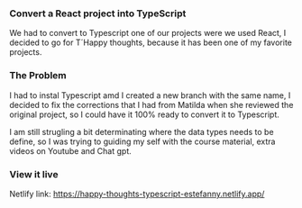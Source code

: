 
### Convert a React project into TypeScript
We had to convert to Typescript one of our projects were we used React, I decided to go for T´Happy thoughts, because it has been one of my favorite projects.


### The Problem

I had to instal Typescript amd I created a new branch with the same name, I decided to fix the corrections that I had from Matilda when she reviewed the original project, so I could have it 100% ready to convert it to Typescript. 

I am still strugling a bit determinating where the data types needs to be define, so I was trying to guiding my self with the course material, extra videos on Youtube and Chat gpt. 


### View it live

Netlify link: 
https://happy-thoughts-typescript-estefanny.netlify.app/